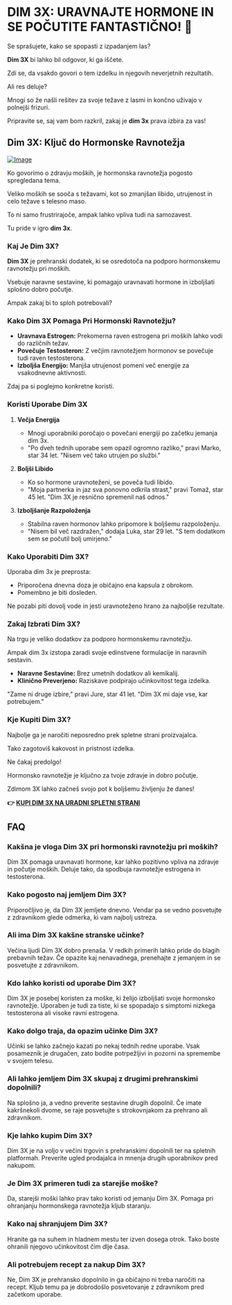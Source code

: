 # DIM 3X: URAVNAJTE HORMONE IN SE POČUTITE FANTASTIČNO! 💪

Se sprašujete, kako se spopasti z izpadanjem las? 

**Dim 3X** bi lahko bil odgovor, ki ga iščete. 

Zdi se, da vsakdo govori o tem izdelku in njegovih neverjetnih rezultatih. 

Ali res deluje? 

Mnogi so že našli rešitev za svoje težave z lasmi in končno uživajo v polnejši frizuri. 

Pripravite se, saj vam bom razkril, zakaj je **dim 3x** prava izbira za vas!

## Dim 3X: Ključ do Hormonske Ravnotežja

[![Image](https://www2.sellhealth.com/237/dim3x_4_2.jpg)](https://gchaffi.com/iUKBIQQp)

Ko govorimo o zdravju moških, je hormonska ravnotežja pogosto spregledana tema. 

Veliko moških se sooča s težavami, kot so zmanjšan libido, utrujenost in celo težave s telesno maso. 

To ni samo frustrirajoče, ampak lahko vpliva tudi na samozavest.

Tu pride v igro **dim 3x**.

### Kaj Je Dim 3X?

**Dim 3X** je prehranski dodatek, ki se osredotoča na podporo hormonskemu ravnotežju pri moških. 

Vsebuje naravne sestavine, ki pomagajo uravnavati hormone in izboljšati splošno dobro počutje.

Ampak zakaj bi to sploh potrebovali?

### Kako Dim 3X Pomaga Pri Hormonski Ravnotežju?

- **Uravnava Estrogen:** Prekomerna raven estrogena pri moških lahko vodi do različnih težav. 
- **Povečuje Testosteron:** Z večjim ravnotežjem hormonov se povečuje tudi raven testosterona.
- **Izboljša Energijo:** Manjša utrujenost pomeni več energije za vsakodnevne aktivnosti.

Zdaj pa si poglejmo konkretne koristi.

### Koristi Uporabe Dim 3X

1. **Večja Energija**
   - Mnogi uporabniki poročajo o povečani energiji po začetku jemanja dim 3x.
   - "Po dveh tednih uporabe sem opazil ogromno razliko," pravi Marko, star 34 let. "Nisem več tako utrujen po službi."

2. **Boljši Libido**
   - Ko so hormone uravnoteženi, se poveča tudi libido.
   - "Moja partnerka in jaz sva ponovno odkrila strast," pravi Tomaž, star 45 let. "Dim 3X je resnično spremenil naš odnos."

3. **Izboljšanje Razpoloženja**
   - Stabilna raven hormonov lahko pripomore k boljšemu razpoloženju.
   - "Nisem bil več razdražen," dodaja Luka, star 29 let. "S tem dodatkom sem se počutil bolj umirjeno."

### Kako Uporabiti Dim 3X?

Uporaba dim 3x je preprosta:

- Priporočena dnevna doza je običajno ena kapsula z obrokom.
- Pomembno je biti dosleden.

Ne pozabi piti dovolj vode in jesti uravnoteženo hrano za najboljše rezultate.

### Zakaj Izbrati Dim 3X?

Na trgu je veliko dodatkov za podporo hormonskemu ravnotežju. 

Ampak dim 3x izstopa zaradi svoje edinstvene formulacije in naravnih sestavin.

- **Naravne Sestavine:** Brez umetnih dodatkov ali kemikalij.
- **Klinično Preverjeno:** Raziskave podpirajo učinkovitost tega izdelka.
  
"Zame ni druge izbire," pravi Jure, star 41 let. "Dim 3X mi daje vse, kar potrebujem."

### Kje Kupiti Dim 3X?

Najbolje ga je naročiti neposredno prek spletne strani proizvajalca. 

Tako zagotoviš kakovost in pristnost izdelka.

Ne čakaj predolgo!

Hormonsko ravnotežje je ključno za tvoje zdravje in dobro počutje.

Zdimom 3X lahko začneš svojo pot k boljšemu življenju že danes!



**👉 [KUPI DIM 3X NA URADNI SPLETNI STRANI](https://gchaffi.com/iUKBIQQp)**

## FAQ

### Kakšna je vloga Dim 3X pri hormonski ravnotežju pri moških?

Dim 3X pomaga uravnavati hormone, kar lahko pozitivno vpliva na zdravje in počutje moških. Deluje tako, da spodbuja ravnotežje estrogena in testosterona.

### Kako pogosto naj jemljem Dim 3X?

Priporočljivo je, da Dim 3X jemljete dnevno. Vendar pa se vedno posvetujte z zdravnikom glede odmerka, ki vam najbolj ustreza.

### Ali ima Dim 3X kakšne stranske učinke?

Večina ljudi Dim 3X dobro prenaša. V redkih primerih lahko pride do blagih prebavnih težav. Če opazite kaj nenavadnega, prenehajte z jemanjem in se posvetujte z zdravnikom.

### Kdo lahko koristi od uporabe Dim 3X?

Dim 3X je posebej koristen za moške, ki želijo izboljšati svoje hormonsko ravnotežje. Uporaben je tudi za tiste, ki se spopadajo s simptomi nizkega testosterona ali visoke ravni estrogena.

### Kako dolgo traja, da opazim učinke Dim 3X?

Učinki se lahko začnejo kazati po nekaj tednih redne uporabe. Vsak posameznik je drugačen, zato bodite potrpežljivi in pozorni na spremembe v svojem telesu.

### Ali lahko jemljem Dim 3X skupaj z drugimi prehranskimi dopolnili?

Na splošno ja, a vedno preverite sestavine drugih dopolnil. Če imate kakršnekoli dvome, se raje posvetujte s strokovnjakom za prehrano ali zdravnikom.

### Kje lahko kupim Dim 3X?

Dim 3X je na voljo v večini trgovin s prehranskimi dopolnili ter na spletnih platformah. Preverite ugled prodajalca in mnenja drugih uporabnikov pred nakupom.

### Je Dim 3X primeren tudi za starejše moške?

Da, starejši moški lahko prav tako koristi od jemanju Dim 3X. Pomaga pri ohranjanju hormonskega ravnotežja kljub staranju.

### Kako naj shranjujem Dim 3X?

Hranite ga na suhem in hladnem mestu ter izven dosega otrok. Tako boste ohranili njegovo učinkovitost čim dlje časa.

### Ali potrebujem recept za nakup Dim 3X? 

Ne, Dim 3X je prehransko dopolnilo in ga običajno ni treba naročiti na recept. Kljub temu pa je dobrodošlo posvetovanje z zdravnikom pred začetkom uporabe.